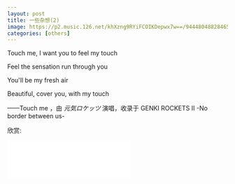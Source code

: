 ```yaml
---
layout: post
title: 一些杂想(2)
image: https://p2.music.126.net/khXzng9RYiFCOIKDepwx7w==/944480488284659.jpg?param=700y700
categories: [others]
---
```

Touch me, I want you to feel my touch

Feel the sensation run through you

You'll be my fresh air

Beautiful, cover you, with my touch

——Touch me ，由 *元気ロケッツ* 演唱，收录于 GENKI ROCKETS II -No border between us-

欣赏:
<iframe frameborder="no" border="0" marginwidth="0" marginheight="0" width=280 height=86 src="//music.163.com/outchain/player?type=2&id=22637174&auto=0&height=66"></iframe>
